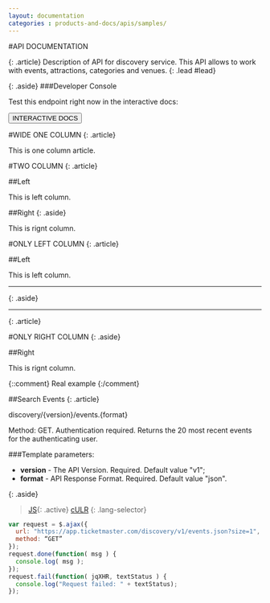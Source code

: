 ```yaml
---
layout: documentation
categories : products-and-docs/apis/samples/
---
```

#API DOCUMENTATION

{: .article}
Description of API for discovery service. This API allows to work with events, attractions, categories and venues.
{: .lead #lead}

{: .aside}
###Developer Console

Test this endpoint right now in the interactive docs:

<button markdown="1" class="btn btn-default" >INTERACTIVE DOCS</button>

#WIDE ONE COLUMN
{: .article}

This is one column article.

#TWO COLUMN
{: .article}

##Left

This is left column.

##Right
{: .aside}

This is rignt column.

#ONLY LEFT COLUMN
{: .article}

##Left

This is left column.

---
{: .aside}

---
{: .article}

#ONLY RIGHT COLUMN
{: .aside}

##Right

This is rignt column.

{::comment}
Real example
{:/comment}

##Search Events
{: .article}

discovery/{version}/events.{format}

Method: GET. 
Authentication required.
Returns the 20 most recent events for the authenticating user.

###Template parameters:

- __version__ - The API Version. Required. Default value "v1";
- __format__ - API Response Format. Required. Default value "json".

{: .aside}
>[JS](#js){: .active}
>[cULR](#cULR)
{: .lang-selector}

~~~js
var request = $.ajax({
  url: "https://app.ticketmaster.com/discovery/v1/events.json?size=1",
  method: “GET”
});
request.done(function( msg ) {
  console.log( msg );
});
request.fail(function( jqXHR, textStatus ) {
  console.log("Request failed: " + textStatus);
});
~~~



